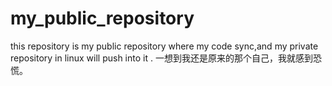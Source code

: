 # my_public_repository

this repository is my public repository where my code sync,and my private repository in linux will push into it .
一想到我还是原来的那个自己，我就感到恐慌。

